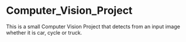 # Computer_Vision_Project
This is a small Computer Vision Project  that detects from an input image whether it is car, cycle or truck.
